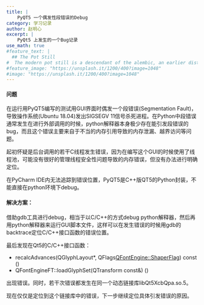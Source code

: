 ```yaml
---
title: |
    PyQT5 一个偶发性段错误的Debug
category: 学习记录
author: 赵明心
excerpt: |
    PyQt5 上发生的一个Bug记录
use_math: true
#feature_text: |
  ## The Pot Still
#  The modern pot still is a descendant of the alembic, an earlier distillation device
#feature_image: "https://unsplash.it/1200/400?image=1048"
#image: "https://unsplash.it/1200/400?image=1048"
---
```


#### 问题

在运行用PyQT5编写的测试用GUI界面时偶发一个段错误(Segmentation Fault)，导致操作系统(Ubuntu 18.04)发出SIGSEGV 11信号杀死进程。在Python中段错误通常发生在进行外部调用的时候，python解释器本身极少存在能引发段错误的bug，而且这个错误主要来自于不当的内存引用导致的内存泄漏、越界访问等问题。

起初怀疑是后台调用的若干C线程发生错误，因为在编写这个GUI的时候使用了线程池，可能没有很好的管理线程安全性问题导致的内存错误，但没有办法进行明确定位。

在PyCharm IDE内无法追踪到错误位置，PyQT5是C++版QT5的Python封装，不能直接在python环境下debug。

#### 解决方案：

借助gdb工具进行debug，相当于以C/C++的方式debug python解释器，然后再用python解释器来运行GUI脚本文件，这样可以在发生错误的时候用gdb的backtrace定位C/C++接口函数的错误位置。

最后发现在Qt5的C/C++接口函数：
- recalcAdvances(QGlyphLayout*, QFlags<QFontEngine::ShaperFlag>) const ()
- QFontEngineFT::loadGlyphSet(QTransform const&) ()

出现错误。同时，若干次错误都发生在同一个动态链接库libQt5XcbQpa.so.5。

现在仅仅是定位到这个链接库中的错误，下一步继续定位具体引发错误的原因。